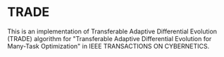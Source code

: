 # TRADE

This is an implementation of Transferable Adaptive Differential Evolution (TRADE) algorithm for "Transferable Adaptive Differential Evolution for Many-Task Optimization" in IEEE TRANSACTIONS ON CYBERNETICS.
